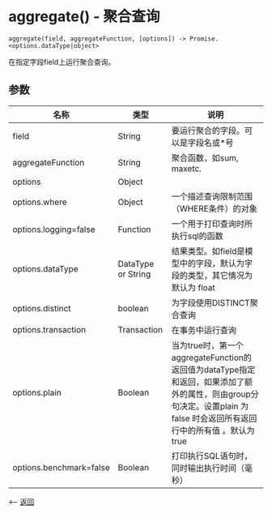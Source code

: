 # aggregate() - 聚合查询

````
aggregate(field, aggregateFunction, [options]) -> Promise.<options.dataType|object>
````

在指定字段field上运行聚合查询。

## 参数

| 名称             | 类型            | 说明              |
| --------------- | --------------- | ---------------  |
| field           | String          | 要运行聚合的字段。可以是字段名或*号 |
| aggregateFunction | String          | 聚合函数，如sum, maxetc. |
| options         | Object          |                  |
| options.where   | Object          | 一个描述查询限制范围（WHERE条件）的对象 |
| options.logging=false | Function | 一个用于打印查询时所执行sql的函数 |
| options.dataType | DataType or String | 结果类型。如field是模型中的字段，默认为字段的类型，其它情况为默认为 float |
| options.distinct | boolean  | 为字段使用DISTINCT聚合查询 |
| options.transaction | Transaction | 在事务中运行查询 |
| options.plain | Boolean | 当为true时，第一个aggregateFunction的返回值为dataType指定和返回，如果添加了额外的属性，则由group分句决定。设置plain 为 false 时会返回所有返回行中的所有值 。默认为 true |
| options.benchmark=false | Boolean | 打印执行SQL语句时，同时输出执行时间（毫秒） |

                                             
<-- [返回](../catalogue.md)
